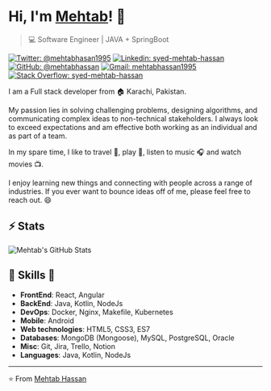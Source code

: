 # Hi, I'm [Mehtab](https://github.com/mehtabhassan)! 👋

>  💻 Software Engineer | JAVA + SpringBoot

[![Twitter: @mehtabhasan1995](https://img.shields.io/twitter/follow/mehtabhasan1995?style=social)](https://twitter.com/mehtabhasan1995)
[![Linkedin: syed-mehtab-hassan](https://img.shields.io/badge/-Mehtab%20Hassan-blue?style=flat-square&logo=Linkedin&logoColor=white&link=https://pk.linkedin.com/in/syed-mehtab-hassan-22932714a/)](https://pk.linkedin.com/in/syed-mehtab-hassan-22932714a)
[![GitHub: @mehtabhassan](https://img.shields.io/github/followers/mehtabhassan?label=mehtabhassan&style=social)](https://github.com/mehtabhassan)
[![Gmail: mehtabhassan1995](https://img.shields.io/badge/Gmail-mehtabhassan-red)](mailto:mehtabhassan1995@gmail.com)
[![Stack Overflow: syed-mehtab-hassan](https://img.shields.io/badge/-Syed%20Mehtab%20Hassan-222222?logo=stack-overflow&link=https://stackoverflow.com/users/11046080/syed-mehtab-hassan)](https://stackoverflow.com/users/11046080/syed-mehtab-hassan)

I am a Full stack developer from :house: Karachi, Pakistan.

My passion lies in solving challenging problems, designing algorithms, and communicating complex ideas to non-technical stakeholders.
I always look to exceed expectations and am effective both working as an individual and as part of a team.

In my spare time, I like to travel :walking:, play 🏏, listen to music :headphones: and watch movies :tv:.

I enjoy learning new things and connecting with people across a range of industries. 
If you ever want to bounce ideas off of me, please feel free to reach out. 😄

## ⚡ Stats
![Mehtab's GitHub Stats](https://github-readme-stats.vercel.app/api?username=mehtabhassan&hide=["issues"]&show_icons=true)

##  🎉 Skills  🎉
- **FrontEnd**: React, Angular
- **BackEnd**: Java, Kotlin, NodeJs
- **DevOps**: Docker, Nginx, Makefile, Kubernetes
- **Mobile**: Android
- **Web technologies**: HTML5, CSS3, ES7
- **Databases**: MongoDB (Mongoose), MySQL, PostgreSQL, Oracle
- **Misc**: Git, Jira, Trello, Notion
- **Languages**: Java, Kotlin, NodeJs

<!-- [![HitCount](http://hits.dwyl.com/availchet/availchet.svg)](http://hits.dwyl.com/availchet/availchet) -->

---
⭐️ From [Mehtab Hassan](https://github.com/mehtabhassan)
